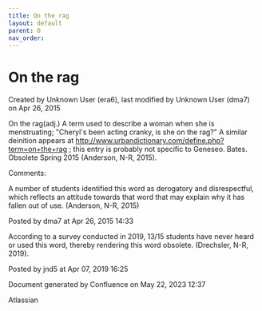 ```yaml
---
title: On the rag
layout: default
parent: O
nav_order:
---
```


# On the rag

Created by  Unknown User (era6), last modified by  Unknown User (dma7) on Apr 26, 2015

On the rag(adj.) A term used to describe a woman when she is menstruating; &quot;Cheryl's been acting cranky, is she on the rag?&quot; A similar deinition appears at http://www.urbandictionary.com/define.php?term=on+the+rag ; this entry is probably not specific to Geneseo. Bates. Obsolete Spring 2015 (Anderson, N-R, 2015).

Comments:

A number of students identified this word as derogatory and disrespectful, which reflects an attitude towards that word that may explain why it has fallen out of use. (Anderson, N-R, 2015)

Posted by dma7 at Apr 26, 2015 14:33

According to a survey conducted in 2019, 13/15 students have never heard or used this word, thereby rendering this word obsolete. (Drechsler, N-R, 2019). 

Posted by jnd5 at Apr 07, 2019 16:25

Document generated by Confluence on May 22, 2023 12:37

Atlassian
